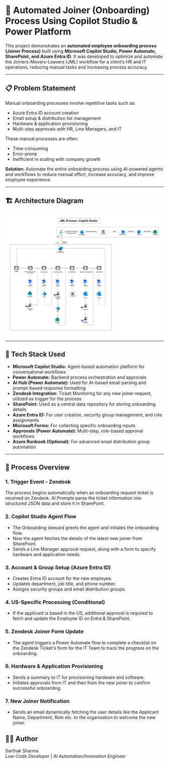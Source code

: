 # 🚀 Automated Joiner (Onboarding) Process Using Copilot Studio & Power Platform

This project demonstrates an **automated employee onboarding process (Joiner Process)** built using **Microsoft Copilot Studio, Power Automate, SharePoint, and Azure Entra ID**. It was developed to optimize and automate the Joiners-Movers-Leavers (JML) workflow for a client’s HR and IT operations, reducing manual tasks and increasing process accuracy.

---

## 📋 Problem Statement

Manual onboarding processes involve repetitive tasks such as:
- Azure Entra ID account creation  
- Email setup & distribution list management  
- Hardware & application provisioning  
- Multi-step approvals with HR, Line Managers, and IT

These manual processes are often:
- Time-consuming  
- Error-prone  
- Inefficient in scaling with company growth  

**Solution:** Automate the entire onboarding process using AI-powered agents and workflows to reduce manual effort, increase accuracy, and improve employee experience.

---

## 🏗️ Architecture Diagram

![Architecture Diagram](/Architecture_Diagram.jpg)

---

## 🔧 Tech Stack Used
- **Microsoft Copilot Studio:** Agent-based automation platform for conversational workflows  
- **Power Automate:** Backend process orchestration and approvals  
- **AI Hub (Power Automate):** Used for AI-based email parsing and prompt-based response formatting 
- **Zendesk Integration:** Ticket Monitoring for any new joiner request, utilized as trigger for the process 
- **SharePoint:** Used as a central data repository for storing onboarding details  
- **Azure Entra ID:** For user creation, security group management, and role assignments  
- **Microsoft Forms:** For collecting specific onboarding inputs  
- **Approvals (Power Automate):** Multi-step, role-based approval workflows  
- **Azure Runbook (Optional):** For advanced email distribution group automation


---

## 🔄 Process Overview

### 1. **Trigger Event - Zendesk**
The process begins automatically when an onboarding request ticket is received on Zendesk. AI Prompts parse the ticket information into structured JSON data and store it in SharePoint.

### 2. **Copilot Studio Agent Flow**
- The Onboarding steward greets the agent and initiates the onboarding flow.
- Now the agent fetches the details of the latest new joiner from SharePoint.
- Sends a Line Manager approval request, along with a form to specify hardware and application needs.

### 3. **Account & Group Setup (Azure Entra ID)**
- Creates Entra ID account for the new employee.
- Updates department, job title, and phone number.
- Assigns security groups and email distribution groups.

### 4. **US-Specific Processing (Conditional)**
- If the applicant is based in the US, additional approval is required to fetch and update the Employee ID on Entra & SharePoint.

### 5. **Zendesk Joiner Form Update**
- The agent triggers a Power Automate flow to complete a checklist on the Zendesk Ticket's form for the IT Team to track the progress on the onboarding.

### 6. **Hardware & Application Provisioning**
- Sends a summary to IT for provisioning hardware and software.
- Initiates approvals from IT and then from the new joiner to confirm successful onboarding.

### 7. **New Joiner Notification**
- Sends an email dynamically fetching the user details like the Applicant Name, Department, Role etc. to the organisation to welcome the new joiner.

## 🙋‍♂️ Author
Sarthak Sharma  
*Low-Code Developer | AI Automation/Innovation Engineer*
